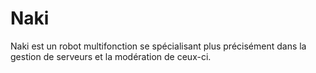 # Naki
 Naki est un robot multifonction se spécialisant plus précisément dans la gestion de serveurs et la modération de ceux-ci.
